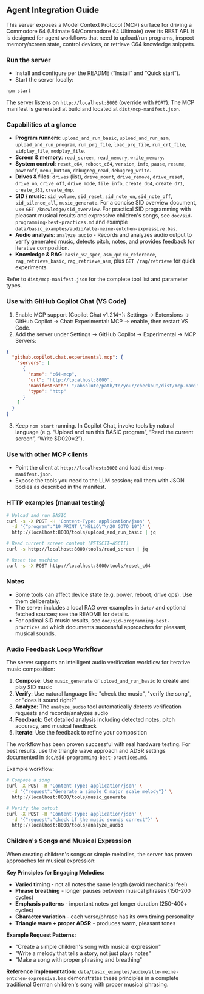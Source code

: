 ## Agent Integration Guide

This server exposes a Model Context Protocol (MCP) surface for driving a Commodore 64 (Ultimate 64/Commodore 64 Ultimate) over its REST API. It is designed for agent workflows that need to upload/run programs, inspect memory/screen state, control devices, or retrieve C64 knowledge snippets.

### Run the server
- Install and configure per the README (“Install” and “Quick start”).
- Start the server locally:

```bash
npm start
```

The server listens on `http://localhost:8000` (override with `PORT`). The MCP manifest is generated at build and located at `dist/mcp-manifest.json`.

### Capabilities at a glance
- **Program runners**: `upload_and_run_basic`, `upload_and_run_asm`, `upload_and_run_program`, `run_prg_file`, `load_prg_file`, `run_crt_file`, `sidplay_file`, `modplay_file`.
- **Screen & memory**: `read_screen`, `read_memory`, `write_memory`.
- **System control**: `reset_c64`, `reboot_c64`, `version`, `info`, `pause`, `resume`, `poweroff`, `menu_button`, `debugreg_read`, `debugreg_write`.
- **Drives & files**: `drives` (list), `drive_mount`, `drive_remove`, `drive_reset`, `drive_on`, `drive_off`, `drive_mode`, `file_info`, `create_d64`, `create_d71`, `create_d81`, `create_dnp`.
- **SID / music**: `sid_volume`, `sid_reset`, `sid_note_on`, `sid_note_off`, `sid_silence_all`, `music_generate`. For a concise SID overview document, use `GET /knowledge/sid_overview`. For practical SID programming with pleasant musical results and expressive children's songs, see `doc/sid-programming-best-practices.md` and example `data/basic_examples/audio/alle-meine-entchen-expressive.bas`.
- **Audio analysis**: `analyze_audio` - Records and analyzes audio output to verify generated music, detects pitch, notes, and provides feedback for iterative composition.
- **Knowledge & RAG**: `basic_v2_spec`, `asm_quick_reference`, `rag_retrieve_basic`, `rag_retrieve_asm`, plus `GET /rag/retrieve` for quick experiments.

Refer to `dist/mcp-manifest.json` for the complete tool list and parameter types.

### Use with GitHub Copilot Chat (VS Code)
1) Enable MCP support (Copilot Chat v1.214+): Settings → Extensions → GitHub Copilot → Chat: Experimental: MCP → enable, then restart VS Code.
2) Add the server under Settings → GitHub Copilot → Experimental → MCP Servers:

```json
{
  "github.copilot.chat.experimental.mcp": {
    "servers": [
      {
        "name": "c64-mcp",
        "url": "http://localhost:8000",
        "manifestPath": "/absolute/path/to/your/checkout/dist/mcp-manifest.json",
        "type": "http"
      }
    ]
  }
}
```

3) Keep `npm start` running. In Copilot Chat, invoke tools by natural language (e.g. “Upload and run this BASIC program”, “Read the current screen”, “Write $D020=2”).

### Use with other MCP clients
- Point the client at `http://localhost:8000` and load `dist/mcp-manifest.json`.
- Expose the tools you need to the LLM session; call them with JSON bodies as described in the manifest.

### HTTP examples (manual testing)
```bash
# Upload and run BASIC
curl -s -X POST -H 'Content-Type: application/json' \
  -d '{"program":"10 PRINT \"HELLO\"\n20 GOTO 10"}' \
  http://localhost:8000/tools/upload_and_run_basic | jq

# Read current screen content (PETSCII→ASCII)
curl -s http://localhost:8000/tools/read_screen | jq

# Reset the machine
curl -s -X POST http://localhost:8000/tools/reset_c64
```

### Notes
- Some tools can affect device state (e.g. power, reboot, drive ops). Use them deliberately.
- The server includes a local RAG over examples in `data/` and optional fetched sources; see the README for details.
- For optimal SID music results, see `doc/sid-programming-best-practices.md` which documents successful approaches for pleasant, musical sounds.

### Audio Feedback Loop Workflow

The server supports an intelligent audio verification workflow for iterative music composition:

1. **Compose**: Use `music_generate` or `upload_and_run_basic` to create and play SID music
2. **Verify**: Use natural language like "check the music", "verify the song", or "does it sound right?"
3. **Analyze**: The `analyze_audio` tool automatically detects verification requests and records/analyzes audio
4. **Feedback**: Get detailed analysis including detected notes, pitch accuracy, and musical feedback
5. **Iterate**: Use the feedback to refine your composition

The workflow has been proven successful with real hardware testing. For best results, use the triangle wave approach and ADSR settings documented in `doc/sid-programming-best-practices.md`.

Example workflow:

```bash
# Compose a song
curl -X POST -H 'Content-Type: application/json' \
  -d '{"request":"Generate a simple C major scale melody"}' \
  http://localhost:8000/tools/music_generate

# Verify the output  
curl -X POST -H 'Content-Type: application/json' \
  -d '{"request":"check if the music sounds correct"}' \
  http://localhost:8000/tools/analyze_audio
```

### Children's Songs and Musical Expression

When creating children's songs or simple melodies, the server has proven approaches for musical expression:

**Key Principles for Engaging Melodies:**

- **Varied timing** - not all notes the same length (avoid mechanical feel)
- **Phrase breathing** - longer pauses between musical phrases (150-200 cycles)
- **Emphasis patterns** - important notes get longer duration (250-400+ cycles)
- **Character variation** - each verse/phrase has its own timing personality
- **Triangle wave + proper ADSR** - produces warm, pleasant tones

**Example Request Patterns:**

- "Create a simple children's song with musical expression"
- "Write a melody that tells a story, not just plays notes"
- "Make a song with proper phrasing and breathing"

**Reference Implementation:** `data/basic_examples/audio/alle-meine-entchen-expressive.bas` demonstrates these principles in a complete traditional German children's song with proper musical phrasing.
